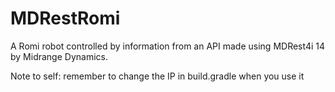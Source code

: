 # MDRestRomi
A Romi robot controlled by information from an API made using MDRest4i 14 by Midrange Dynamics.

Note to self: remember to change the IP in build.gradle when you use it
